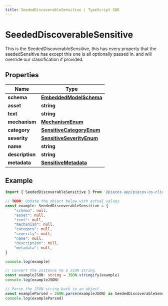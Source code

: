 ```yaml
---
title: SeededDiscoverableSensitive | TypeScript SDK
---
```



# SeededDiscoverableSensitive

This is the SeededDiscoverableSensitive, this has every property that the seededSensitive has except this one is all optionally passed in. and will override our classification if provided.

## Properties

Name | Type
------------ | -------------
**schema** | [**EmbeddedModelSchema**](EmbeddedModelSchema)
**asset** | **string**
**text** | **string**
**mechanism** | [**MechanismEnum**](MechanismEnum)
**category** | [**SensitiveCategoryEnum**](SensitiveCategoryEnum)
**severity** | [**SensitiveSeverityEnum**](SensitiveSeverityEnum)
**name** | **string**
**description** | **string**
**metadata** | [**SensitiveMetadata**](SensitiveMetadata)

## Example

```typescript
import { SeededDiscoverableSensitive } from '@pieces.app/pieces-os-client'

// TODO: Update the object below with actual values
const example: SeededDiscoverableSensitive = {
    "schema": null,
    "asset": null,
    "text": null,
    "mechanism": null,
    "category": null,
    "severity": null,
    "name": null,
    "description": null,
    "metadata": null,
}

console.log(example)

// Convert the instance to a JSON string
const exampleJSON: string = JSON.stringify(example)
console.log(exampleJSON)

// Parse the JSON string back to an object
const exampleParsed = JSON.parse(exampleJSON) as SeededDiscoverableSensitive
console.log(exampleParsed)
```


